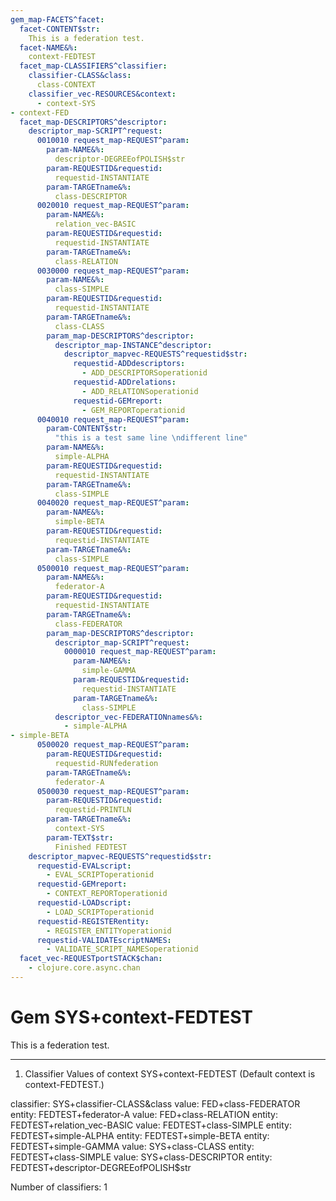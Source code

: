 ```yaml
---
gem_map-FACETS^facet:
  facet-CONTENT$str:
    This is a federation test.
  facet-NAME&%:
    context-FEDTEST
  facet_map-CLASSIFIERS^classifier:
    classifier-CLASS&class:
      class-CONTEXT
    classifier_vec-RESOURCES&context:
      - context-SYS
- context-FED
  facet_map-DESCRIPTORS^descriptor:
    descriptor_map-SCRIPT^request:
      0010010 request_map-REQUEST^param:
        param-NAME&%:
          descriptor-DEGREEofPOLISH$str
        param-REQUESTID&requestid:
          requestid-INSTANTIATE
        param-TARGETname&%:
          class-DESCRIPTOR
      0020010 request_map-REQUEST^param:
        param-NAME&%:
          relation_vec-BASIC
        param-REQUESTID&requestid:
          requestid-INSTANTIATE
        param-TARGETname&%:
          class-RELATION
      0030000 request_map-REQUEST^param:
        param-NAME&%:
          class-SIMPLE
        param-REQUESTID&requestid:
          requestid-INSTANTIATE
        param-TARGETname&%:
          class-CLASS
        param_map-DESCRIPTORS^descriptor:
          descriptor_map-INSTANCE^descriptor:
            descriptor_mapvec-REQUESTS^requestid$str:
              requestid-ADDdescriptors:
                - ADD_DESCRIPTORSoperationid
              requestid-ADDrelations:
                - ADD_RELATIONSoperationid
              requestid-GEMreport:
                - GEM_REPORToperationid
      0040010 request_map-REQUEST^param:
        param-CONTENT$str:
          "this is a test same line \ndifferent line"
        param-NAME&%:
          simple-ALPHA
        param-REQUESTID&requestid:
          requestid-INSTANTIATE
        param-TARGETname&%:
          class-SIMPLE
      0040020 request_map-REQUEST^param:
        param-NAME&%:
          simple-BETA
        param-REQUESTID&requestid:
          requestid-INSTANTIATE
        param-TARGETname&%:
          class-SIMPLE
      0500010 request_map-REQUEST^param:
        param-NAME&%:
          federator-A
        param-REQUESTID&requestid:
          requestid-INSTANTIATE
        param-TARGETname&%:
          class-FEDERATOR
        param_map-DESCRIPTORS^descriptor:
          descriptor_map-SCRIPT^request:
            0000010 request_map-REQUEST^param:
              param-NAME&%:
                simple-GAMMA
              param-REQUESTID&requestid:
                requestid-INSTANTIATE
              param-TARGETname&%:
                class-SIMPLE
          descriptor_vec-FEDERATIONnames&%:
            - simple-ALPHA
- simple-BETA
      0500020 request_map-REQUEST^param:
        param-REQUESTID&requestid:
          requestid-RUNfederation
        param-TARGETname&%:
          federator-A
      0500030 request_map-REQUEST^param:
        param-REQUESTID&requestid:
          requestid-PRINTLN
        param-TARGETname&%:
          context-SYS
        param-TEXT$str:
          Finished FEDTEST
    descriptor_mapvec-REQUESTS^requestid$str:
      requestid-EVALscript:
        - EVAL_SCRIPToperationid
      requestid-GEMreport:
        - CONTEXT_REPORToperationid
      requestid-LOADscript:
        - LOAD_SCRIPToperationid
      requestid-REGISTERentity:
        - REGISTER_ENTITYoperationid
      requestid-VALIDATEscriptNAMES:
        - VALIDATE_SCRIPT_NAMESoperationid
  facet_vec-REQUESTportSTACK$chan:
    - clojure.core.async.chan
---
```

# Gem SYS+context-FEDTEST

This is a federation test.

---
1. Classifier Values of context SYS+context-FEDTEST
(Default context is context-FEDTEST.)

classifier:  SYS+classifier-CLASS&class
  value:       FED+class-FEDERATOR
    entity:      FEDTEST+federator-A
  value:       FED+class-RELATION
    entity:      FEDTEST+relation_vec-BASIC
  value:       FEDTEST+class-SIMPLE
    entity:      FEDTEST+simple-ALPHA
    entity:      FEDTEST+simple-BETA
    entity:      FEDTEST+simple-GAMMA
  value:       SYS+class-CLASS
    entity:      FEDTEST+class-SIMPLE
  value:       SYS+class-DESCRIPTOR
    entity:      FEDTEST+descriptor-DEGREEofPOLISH$str

Number of classifiers: 1

